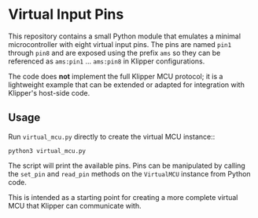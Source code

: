 # Virtual Input Pins

This repository contains a small Python module that emulates a minimal
microcontroller with eight virtual input pins.  The pins are named
`pin1` through `pin8` and are exposed using the prefix `ams` so they
can be referenced as `ams:pin1` ... `ams:pin8` in Klipper
configurations.

The code does **not** implement the full Klipper MCU protocol; it is a
lightweight example that can be extended or adapted for integration
with Klipper's host-side code.

## Usage

Run `virtual_mcu.py` directly to create the virtual MCU instance::

    python3 virtual_mcu.py

The script will print the available pins.  Pins can be manipulated by
calling the `set_pin` and `read_pin` methods on the `VirtualMCU`
instance from Python code.

This is intended as a starting point for creating a more complete
virtual MCU that Klipper can communicate with.

